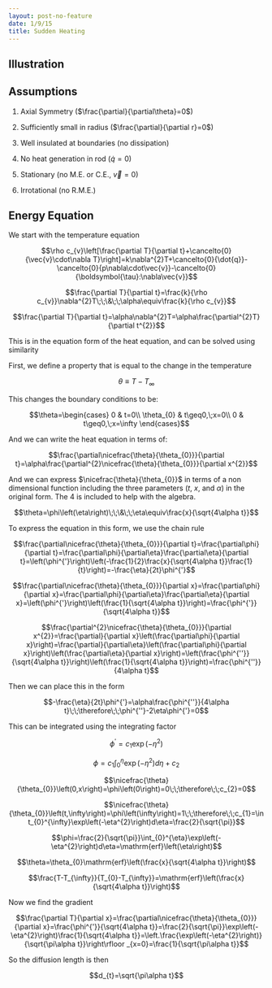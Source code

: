 ```yaml
---
layout: post-no-feature
date: 1/9/15
title: Sudden Heating
---
```



Illustration
------------

Assumptions
-----------

1.  Axial Symmetry ($\frac{\partial}{\partial\theta}=0$)

2.  Sufficiently small in radius ($\frac{\partial}{\partial r}=0$)

3.  Well insulated at boundaries (no dissipation)

4.  No heat generation in rod ($\dot{q}=0$)

5.  Stationary (no M.E. or C.E., $\vec{v}=0$)

6.  Irrotational (no R.M.E.)

Energy Equation
---------------

We start with the temperature equation

$$\rho c_{v}\left[\frac{\partial T}{\partial t}+\cancelto{0}{\vec{v}\cdot\nabla T}\right]=k\nabla^{2}T+\cancelto{0}{\dot{q}}-\cancelto{0}{p\nabla\cdot\vec{v}}-\cancelto{0}{\boldsymbol{\tau}:\nabla\vec{v}}$$

$$\frac{\partial T}{\partial t}=\frac{k}{\rho c_{v}}\nabla^{2}T\;\;\&\;\;\alpha\equiv\frac{k}{\rho c_{v}}$$

$$\frac{\partial T}{\partial t}=\alpha\nabla^{2}T=\alpha\frac{\partial^{2}T}{\partial t^{2}}$$

This is in the equation form of the heat equation, and can be solved
using similarity

First, we define a property that is equal to the change in the
temperature

$$\theta\equiv T-T_{\infty}$$

This changes the boundary conditions to be:

$$\theta=\begin{cases}
0 & t=0\\
\theta_{0} & t\geq0,\;x=0\\
0 & t\geq0,\;x=\infty
\end{cases}$$

And we can write the heat equation in terms of:

$$\frac{\partial\nicefrac{\theta}{\theta_{0}}}{\partial t}=\alpha\frac{\partial^{2}\nicefrac{\theta}{\theta_{0}}}{\partial x^{2}}$$

And we can express $\nicefrac{\theta}{\theta_{0}}$ in terms of a non
dimensional function including the three parameters ($t$, $x$, and
$\alpha$) in the original form. The $4$ is included to help with the
algebra.

$$\theta=\phi\left(\eta\right)\;\;\&\;\;\eta\equiv\frac{x}{\sqrt{4\alpha t}}$$

To express the equation in this form, we use the chain rule

$$\frac{\partial\nicefrac{\theta}{\theta_{0}}}{\partial t}=\frac{\partial\phi}{\partial t}=\frac{\partial\phi}{\partial\eta}\frac{\partial\eta}{\partial t}=\left(\phi^{'}\right)\left(-\frac{1}{2}\frac{x}{\sqrt{4\alpha t}}\frac{1}{t}\right)=-\frac{\eta}{2t}\phi^{'}$$

$$\frac{\partial\nicefrac{\theta}{\theta_{0}}}{\partial x}=\frac{\partial\phi}{\partial x}=\frac{\partial\phi}{\partial\eta}\frac{\partial\eta}{\partial x}=\left(\phi^{'}\right)\left(\frac{1}{\sqrt{4\alpha t}}\right)=\frac{\phi^{'}}{\sqrt{4\alpha t}}$$

$$\frac{\partial^{2}\nicefrac{\theta}{\theta_{0}}}{\partial x^{2}}=\frac{\partial}{\partial x}\left(\frac{\partial\phi}{\partial x}\right)=\frac{\partial}{\partial\eta}\left(\frac{\partial\phi}{\partial x}\right)\left(\frac{\partial\eta}{\partial x}\right)=\left(\frac{\phi^{''}}{\sqrt{4\alpha t}}\right)\left(\frac{1}{\sqrt{4\alpha t}}\right)=\frac{\phi^{''}}{4\alpha t}$$

Then we can place this in the form

$$-\frac{\eta}{2t}\phi^{'}=\alpha\frac{\phi^{''}}{4\alpha t}\;\;\therefore\;\;\phi^{''}-2\eta\phi^{'}=0$$

This can be integrated using the integrating factor

$$\phi^{'}=c_{1}\exp\left(-\eta^{2}\right)$$

$$\phi=c_{1}\int_{0}^{\eta}\exp\left(-\eta^{2}\right)d\eta+c_{2}$$

$$\nicefrac{\theta}{\theta_{0}}\left(0,x\right)=\phi\left(0\right)=0\;\;\therefore\;\;c_{2}=0$$

$$\nicefrac{\theta}{\theta_{0}}\left(t,\infty\right)=\phi\left(\infty\right)=1\;\;\therefore\;\;c_{1}=\int_{0}^{\infty}\exp\left(-\eta^{2}\right)d\eta=\frac{2}{\sqrt{\pi}}$$

$$\phi=\frac{2}{\sqrt{\pi}}\int_{0}^{\eta}\exp\left(-\eta^{2}\right)d\eta=\mathrm{erf}\left(\eta\right)$$

$$\theta=\theta_{0}\mathrm{erf}\left(\frac{x}{\sqrt{4\alpha t}}\right)$$

$$\frac{T-T_{\infty}}{T_{0}-T_{\infty}}=\mathrm{erf}\left(\frac{x}{\sqrt{4\alpha t}}\right)$$

Now we find the gradient

$$\frac{\partial T}{\partial x}=\frac{\partial\nicefrac{\theta}{\theta_{0}}}{\partial x}=\frac{\phi^{'}}{\sqrt{4\alpha t}}=\frac{2}{\sqrt{\pi}}\exp\left(-\eta^{2}\right)\frac{1}{\sqrt{4\alpha t}}=\left.\frac{\exp\left(-\eta^{2}\right)}{\sqrt{\pi\alpha t}}\right\rfloor _{x=0}=\frac{1}{\sqrt{\pi\alpha t}}$$

So the diffusion length is then

$$d_{t}=\sqrt{\pi\alpha t}$$
